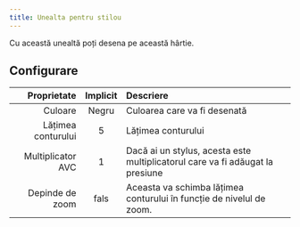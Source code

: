 ```yaml
---
title: Unealta pentru stilou
---
```


Cu această unealtă poți desena pe această hârtie.

## Configurare

|        Proprietate | Implicit | Descriere                                                                            |
| -----------------: | :------: | :----------------------------------------------------------------------------------- |
|            Culoare |   Negru  | Culoarea care va fi desenată                                                         |
| Lățimea conturului |     5    | Lățimea conturului                                                                   |
|  Multiplicator AVC |     1    | Dacă ai un stylus, acesta este multiplicatorul care va fi adăugat la presiune        |
|    Depinde de zoom |   fals   | Aceasta va schimba lățimea conturului în funcție de nivelul de zoom. |
